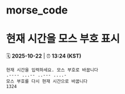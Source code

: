 # morse_code
# 현재 시간을 모스 부호 표시
<!-- MORSE_TIME_START -->
🗓️ **2025-10-22** | ⏰ **13:24 (KST)**

```
현재 시간을 입력하세요. 모스 부호로 바꿉니다
.---- ...-- ..--- ....-
모스 부호를 다시 현재 시간으로 바꿉니다
1324
```
<!-- MORSE_TIME_END -->
